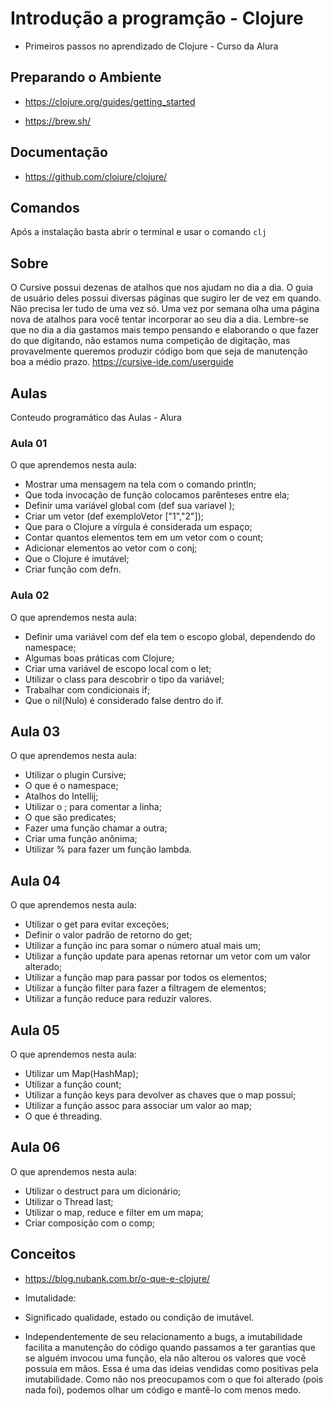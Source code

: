 # Introdução a programção - Clojure

- Primeiros passos no aprendizado de Clojure - Curso da Alura

## Preparando o Ambiente 
- https://clojure.org/guides/getting_started

- https://brew.sh/

## Documentação

- https://github.com/clojure/clojure/

## Comandos
Após a instalação basta abrir o terminal e usar o comando `clj`

## Sobre

O Cursive possui dezenas de atalhos que nos ajudam no dia a dia. O guia de usuário deles possui diversas páginas que sugiro ler de vez em quando. Não precisa ler tudo de uma vez só. Uma vez por semana olha uma página nova de atalhos para você tentar incorporar ao seu dia a dia. Lembre-se que no dia a dia gastamos mais tempo pensando e elaborando o que fazer do que digitando, não estamos numa competição de digitação, mas provavelmente queremos produzir código bom que seja de manutenção boa a médio prazo. https://cursive-ide.com/userguide

## Aulas
Conteudo programático das Aulas - Alura
### Aula 01

O que aprendemos nesta aula:

- Mostrar uma mensagem na tela com o comando println;
- Que toda invocação de função colocamos parênteses entre ela;
- Definir uma variável global com (def sua variavel );
- Criar um vetor (def exemploVetor ["1","2"]);
- Que para o Clojure a vírgula é considerada um espaço;
- Contar quantos elementos tem em um vetor com o count;
- Adicionar elementos ao vetor com o conj;
- Que o Clojure é imutável;
- Criar função com defn.

### Aula 02

O que aprendemos nesta aula:

- Definir uma variável com def ela tem o escopo global, dependendo do namespace;
- Algumas boas práticas com Clojure;
- Criar uma variável de escopo local com o let;
- Utilizar o class para descobrir o tipo da variável;
- Trabalhar com condicionais if;
- Que o nil(Nulo) é considerado false dentro do if.


## Aula 03 

O que aprendemos nesta aula:

- Utilizar o plugin Cursive;
- O que é o namespace;
- Atalhos do Intellij;
- Utilizar o ; para comentar a linha;
- O que são predicates;
- Fazer uma função chamar a outra;
- Criar uma função anônima;
- Utilizar % para fazer um função lambda.


## Aula 04

O que aprendemos nesta aula:

- Utilizar o get para evitar exceções;
- Definir o valor padrão de retorno do get;
- Utilizar a função inc para somar o número atual mais um;
- Utilizar a função update para apenas retornar um vetor com um valor alterado;
- Utilizar a função map para passar por todos os elementos;
- Utilizar a função filter para fazer a filtragem de elementos;
- Utilizar a função reduce para reduzir valores.

## Aula 05
O que aprendemos nesta aula:

- Utilizar um Map(HashMap);
- Utilizar a função count;
- Utilizar a função keys para devolver as chaves que o map possui;
- Utilizar a função assoc para associar um valor ao map;
- O que é threading.


## Aula 06
O que aprendemos nesta aula:

- Utilizar o destruct para um dicionário;
- Utilizar o Thread last;
- Utilizar o map, reduce e filter em um mapa;
- Criar composição com o comp;

## Conceitos 

- https://blog.nubank.com.br/o-que-e-clojure/

* Imutalidade:
 - Significado qualidade, estado ou condição de imutável.

 - Independentemente de seu relacionamento a bugs, a imutabilidade facilita a manutenção do código quando passamos a ter garantias que se alguém invocou uma função, ela não alterou os valores que você possuia em mãos. Essa é uma das ideias vendidas como positivas pela imutabilidade. Como não nos preocupamos com o que foi alterado (pois nada foi), podemos olhar um código e mantê-lo com menos medo.
